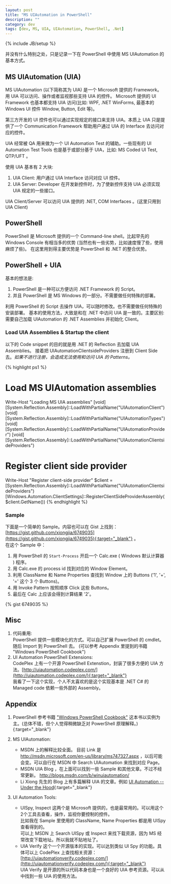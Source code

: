 ```yaml
---
layout: post
title: "MS UIAutomation in PowerShell"
description: ""
category: dev
tags: [dev, MS, UIA, UIAutomation, PowerShell, .Net]
---
```

{% include JB/setup %}

并没有什么特别之处，只是记录一下在 PowerShell 中使用 MS UIAutomation 的基本方式。

## MS UIAutomation (UIA)
MS UIAutomation (以下简称其为 UIA) 是一个 Microsoft 提供的 Framework。用 UIA 可以访问、操作或者监视那些支持 UIA 的控件。
Microsoft 提供的 UI Framework 也基本都支持 UIA 访问(比如: WPF, .NET WinForms, 最基本的 Windows UI 控件 Window, Button, Edit 等)。 

第三方开发的 UI 控件也可以通过实现规定的接口来支持 UIA。本质上 UIA 只是提供了一个 Communication Framework 帮助用户通过 UIA 的 Interface 去访问对应的控件。 

UIA 经常被 QA 用来做为一个 UI Automation Test 的辅助。一些现有的 UI Automation Test Tools 也是基于或部分基于 UIA，比如: MS Coded UI Test, QTP/UFT 。

使用 UIA 基本有 2 大块:   

1. UIA Client: 用户通过 UIA Interface 访问对应 UI 控件。  
2. UIA Server: Developer 在开发新控件时，为了使新控件支持 UIA 必须实现 UIA 规定的一些接口。

UIA Client/Server 可以访问 UIA 提供的 .NET, COM Interfaces 。(这里只用到 UIA Client)

## PowerShell 
PowerShell 是 Microsoft 提供的一个 Command-line shell。比起早先的 Windows Console 有相当多的优势 (当然也有一些劣势，比如速度慢了些，使用麻烦了些)。
在这里用到得主要优势是 PowerShell 和 .NET 的整合优势。

## PowerShell + UIA
基本的想法是:    

1. PowerShell 是一种可以方便访问 .NET Framework 的 Script。   
2. 并且 PowerShell 是 MS Windows 的一部分。不需要做任何特殊的部署。  

利用 PowerShell 的 Script 去操作 UIA，可以随时修改。也不需要做任何特殊的安装部署。 
基本的使用方法，大致是和在 .NET 中访问 UIA 是一致的。主要区别:需要自己加载 UIAutomation 的 .NET Assemblies 并初始化 Client。  

### Load UIA Assemblies & Startup the client  
以下的 Code snippet 的目的就是用 .NET 的 Reflection 去加载 UIA Assemblies。 
接着把 UIAutomationClientsideProviders 注册到 Client Side 去。*如果不进行注册，会造成无法使用和访问 UIA 的 Patterns。* 

{% highlight ps1 %}
# Load MS UIAutomation assemblies
Write-Host "Loading MS UIA assemblies"
[void][System.Reflection.Assembly]::LoadWithPartialName("UIAutomationClient")
[void][System.Reflection.Assembly]::LoadWithPartialName("UIAutomationTypes")
[void][System.Reflection.Assembly]::LoadWithPartialName("UIAutomationProvider")
[void][System.Reflection.Assembly]::LoadWithPartialName("UIAutomationClientsideProviders")

# Register client side provider
Write-Host "Register client-side provider"
$client = [System.Reflection.Assembly]::LoadWithPartialName("UIAutomationClientsideProviders")
[Windows.Automation.ClientSettings]::RegisterClientSideProviderAssembly($client.GetName())
{% endhighlight %} 

### Sample
下面是一个简单的 Sample。内容也可以在 Gist 上找到：[https://gist.github.com/xiongjia/6749035](https://gist.github.com/xiongjia/6749035){:target="_blank"} 。  
在这个 Sample 中：  

1. 用 PowerShell 的 ```Start-Process``` 开启一个 Calc.exe ( Windows 默认计算器 ) 程序。  
2. 用 Calc.exe 的 process id 找到对应的 Window Element。  
3. 利用 ClassName 和 Name Properties 查找到 Window 上的 Buttons ('1', '+', '=' 这个 3 个 Buttons)。   
4. 用 Invoke Pattern 按照顺序 Click 这些 Buttons。   
5. 最后在 Calc 上应该会得到计算结果 '2'。  

{% gist 6749035 %}

## Misc 
1. 代码重用:   
    PowerShell 提供一些模块化的方式。可以自己扩展 PowerShell 的 cmdlet。随后 Import 到 PowerShell 去。
    (可以参考 Appendix 里提到的书籍 "Windows PowerShell Cookbook")    
2. UI Automation PowerShell Extensions:  
    CodePlex 上有一个开源 PowerShell Extenstion，封装了很多方便的 UIA 方法。[http://uiautomation.codeplex.com/](http://uiautomation.codeplex.com/){:target="_blank"}    
    我看了一下这个实现，个人不太喜欢的是这个实现基本是 .NET C# 的 Managed code 依赖一些外部的 Assembly。

## Appendix 
1. PowerShell 参考书籍 ["Windows PowerShell Cookbook"](http://book.douban.com/subject/2081681/) 这本书以实例为主。(总体不错，但个人觉得稍微缺乏对 PowerShell 原理解释。){:target="_blank"}  
2. MS UIAutomation:   

    - MSDN 上的解释比较全面。 目前 Link 是 http://msdn.microsoft.com/en-us/library/ms747327.aspx ，以后可能会变。可以自行在 MSDN 中 Search UIAutomation 来找到对应 Page。   
    - MSDN UIA Blog ，在上面可以找到一些 Sample 和其他文章。不过不经常更新。 http://blogs.msdn.com/b/winuiautomation/   
    - Li Xiong 先生的 Blog 上有多篇解释 UIA 的文章。例如 [UI Automation -- Under the Hood](http://blogs.msdn.com/b/lixiong/archive/2009/12/05/ui-automation-under-the-hood.aspx){:target="_blank"}   
3. UI Automation Tools:   

    - UISpy, Inspect 这两个是 Microsoft 提供的，也是最常用的。可以用这个 2个工具去查看，操作，监视你要控制的控件。  
      比如我在 Sample 里使用的 ClassName, Name Properties 都是用 UISpy 查看得到的。  
      可以上 MSDN 上 Search UISpy 或 Inspect 来找下载资源，因为 MS 经常改变下载地址。所以我就不贴地址了。
    - UIA Verify 这个一个开源版本的实现。可以达到类似 UI Spy 的功能。具体可以上 CodePlex 上查找相关资源： [http://uiautomationverify.codeplex.com/](http://uiautomationverify.codeplex.com/){:target="_blank"}   
      UIA Verify 是开源的所以代码本身也是一个良好的 UIA 参考资源。可以从中找到一些 UIA 的使用方法。

